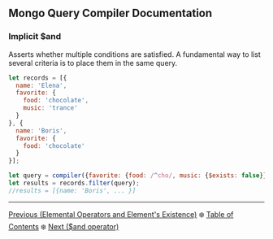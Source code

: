 ## Mongo Query Compiler Documentation

### Implicit $and

Asserts whether multiple conditions are satisfied.  A fundamental way to list 
several criteria is to place them in the same query.

```javascript
let records = [{
  name: 'Elena',
  favorite: {
    food: 'chocolate',
    music: 'trance'
  }
}, {
  name: 'Boris',
  favorite: {
    food: 'chocolate'
  }
}];

let query = compiler({favorite: {food: /^cho/, music: {$exists: false}}});
let results = records.filter(query);
//results = [{name: 'Boris', ... }]
```

---

[Previous (Elemental Operators and Element's Existence)](../elemental/element-existence.md) :snowflake: 
[Table of Contents](../../README.md) :snowflake: 
[Next ($and operator)](./and.md)
